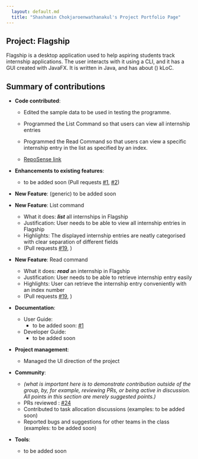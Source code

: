 ```yaml
---
  layout: default.md
  title: "Shashamin Chokjaroenwathanakul's Project Portfolio Page"
---
```


## Project: Flagship

Flagship is a desktop application used to help aspiring students track internship applications. The user interacts with it using a CLI, and it has a GUI created with JavaFX. It is written in Java, and has about () kLoC.

## Summary of contributions

* **Code contributed**: 
    * Edited the sample data to be used in testing the programme.

    * Programmed the List Command so that users can view all internship entries

    * Programmed the Read Command so that users can view a specific internship entry in the list as specified by an index.

    * [RepoSense link](https://nus-cs2103-ay2324s1.github.io/tp-dashboard/?search=&sort=groupTitle&sortWithin=title&timeframe=commit&mergegroup=&groupSelect=groupByRepos&breakdown=true&checkedFileTypes=docs~functional-code~test-code&since=2023-09-22&tabOpen=true&tabType=authorship&tabAuthor=shashahchk&tabRepo=AY2324S1-CS2103T-W17-1%2Ftp%5Bmaster%5D&authorshipIsMergeGroup=false&authorshipFileTypes=&authorshipIsBinaryFileTypeChecked=false&authorshipIsIgnoredFilesChecked=false)

* **Enhancements to existing features**:
  * to be added soon (Pull requests [\#1](), [\#2]())

* **New Feature**: (generic) to be added soon
* **New Feature**: List command
    * What it does: _**list**_ all internships in Flagship
    * Justification: User needs to be able to view all internship entries in Flagship
    * Highlights: The displayed internship entries are neatly categorised with clear separation of different fields
    * (Pull requests [\#19](https://github.com/AY2324S1-CS2103T-W17-1/tp/pull/19), )

* **New Feature**: Read command
    * What it does: _**read**_ an internship in Flagship
    * Justification: User needs to be able to retrieve internship entry easily
    * Highlights: User can retrieve the internship entry conveniently with an index number
    * (Pull requests [\#19](https://github.com/AY2324S1-CS2103T-W17-1/tp/pull/19), )


* **Documentation**:
  * User Guide:
    * to be added soon: [\#1]()
  * Developer Guide:
    * to be added soon

* **Project management**:
  * Managed the UI direction of the project

* **Community**:
  * *(what is important here is to demonstrate contribution outside of the group, by, for example, reviewing PRs, or being active in discussion. All points in this section are merely suggested points.)*
  * PRs reviewed : [\#24](https://github.com/AY2324S1-CS2103T-W17-1/tp/pull/24)
  * Contributed to task allocation discussions (examples: to be added soon)
  * Reported bugs and suggestions for other teams in the class (examples: to be added soon)

* **Tools**:
  * to be added soon

  
